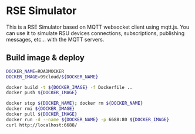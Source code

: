 # RSE Simulator

This is a RSE Simulator based on MQTT websocket client using mqtt.js. You can use it to simulate RSU devices connections, subscriptions, publishing messages, etc... with the MQTT servers.

## Build image & deploy

```bash
DOCKER_NAME=ROADMOCKER
DOCKER_IMAGE=99cloud/${DOCKER_NAME}

docker build -t ${DOCKER_IMAGE} -f Dockerfile ..
docker push ${DOCKER_IMAGE}

docker stop ${DOCKER_NAME}; docker rm ${DOCKER_NAME}
docker rmi ${DOCKER_IMAGE}
docker pull ${DOCKER_IMAGE}
docker run -d --name ${DOCKER_NAME} -p 6688:80 ${DOCKER_IMAGE}
curl http://localhost:6688/
```
